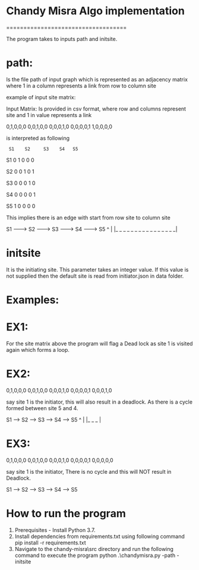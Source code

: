 # Chandy Misra Algo implementation
===================================

The program takes to inputs path and initsite.

path:
=====
Is the file path of input graph which is represented as an adjacency matrix where 1 in a column represents a link from row to column site

example of input site matrix:

Input Matrix: Is provided in csv format, where row and columns represent site and 1 in value represents a link 

0,1,0,0,0
0,0,1,0,0
0,0,0,1,0
0,0,0,0,1
1,0,0,0,0

is interpreted as following

     S1    S2     S3    S4   S5
S1   0     1      0     0    0

S2   0     0      1     0    1

S3   0     0      0     1    0

S4   0     0      0     0    1

S5   1     0      0     0    0

This implies there is an edge with start from row site to column site

S1 ---> S2 ---> S3 ---> S4 ---> S5
^                               |
|_ _ _ _ _ _ _ _ _ _ _ _ _ _ _ _|

initsite
========
It is the initiating site. This parameter takes an integer value. If this value is not supplied then the default site is read from initiator.json in data folder.


Examples:
========

EX1: 
====
For the site matrix above the program will flag a Dead lock as site 1 is visited again which forms a loop.

EX2:
====
0,1,0,0,0
0,0,1,0,0
0,0,0,1,0
0,0,0,0,1
0,0,0,1,0

say site 1 is the initiator, this will also result in a deadlock. As there is a cycle formed between site 5 and 4.

S1 --> S2 --> S3 --> S4 --> S5
                      ^      |
                      |_ _ _ |


EX3:
====

0,1,0,0,0
0,0,1,0,0
0,0,0,1,0
0,0,0,0,1
0,0,0,0,0

say site 1 is the initiator, There is no cycle and this will NOT result in Deadlock.

S1 --> S2 --> S3 --> S4 --> S5


How to run the program
======================
1. Prerequisites - Install Python 3.7. 
2. Install dependencies from requirements.txt using following command 
   pip install -r requirements.txt
3. Navigate to the chandy-misra\src directory and run the following command to execute the program 
   python .\chandymisra.py -path <provide input file path here> -initsite <provide initiating site number>

   
